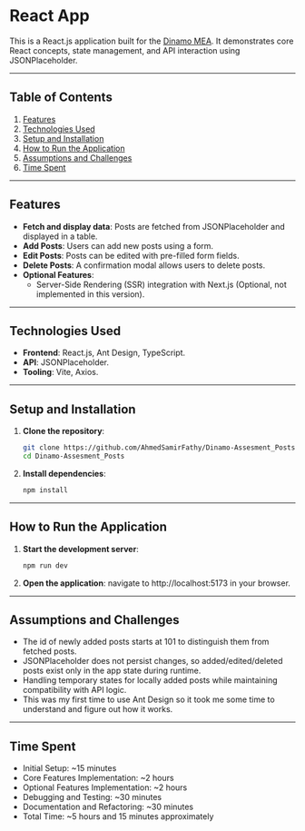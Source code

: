 # React App

This is a React.js application built for the [Dinamo MEA](#). It demonstrates core React concepts, state management, and API interaction using JSONPlaceholder.

---

## **Table of Contents**
1. [Features](#features)
2. [Technologies Used](#technologies-used)
3. [Setup and Installation](#setup-and-installation)
4. [How to Run the Application](#how-to-run-the-application)
5. [Assumptions and Challenges](#assumptions-and-challenges)
6. [Time Spent](#time-spent)

---

## **Features**
- **Fetch and display data**: Posts are fetched from JSONPlaceholder and displayed in a table.
- **Add Posts**: Users can add new posts using a form.
- **Edit Posts**: Posts can be edited with pre-filled form fields.
- **Delete Posts**: A confirmation modal allows users to delete posts.
- **Optional Features**:
  - Server-Side Rendering (SSR) integration with Next.js (Optional, not implemented in this version).

---

## **Technologies Used**
- **Frontend**: React.js, Ant Design, TypeScript.
- **API**: JSONPlaceholder.
- **Tooling**: Vite, Axios.

---

## **Setup and Installation**

1. **Clone the repository**:
   ```bash
   git clone https://github.com/AhmedSamirFathy/Dinamo-Assesment_Posts.git
   cd Dinamo-Assesment_Posts
2. **Install dependencies**:
   ```bash
   npm install

---

## **How to Run the Application**
1. **Start the development server**:
   ```bash
   npm run dev
2. **Open the application**:
   navigate to http://localhost:5173 in your browser.

---

## **Assumptions and Challenges**
- The id of newly added posts starts at 101 to distinguish them from fetched posts.
- JSONPlaceholder does not persist changes, so added/edited/deleted posts exist only in the app state during runtime.
- Handling temporary states for locally added posts while maintaining compatibility with API logic.
- This was my first time to use Ant Design so it took me some time to understand and figure out how it works.

---

## **Time Spent**
- Initial Setup: ~15 minutes
- Core Features Implementation: ~2 hours
- Optional Features Implementation: ~2 hours
- Debugging and Testing: ~30 minutes 
- Documentation and Refactoring: ~30 minutes 
- Total Time: ~5 hours and 15 minutes approximately

   
